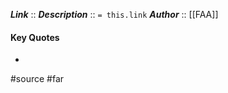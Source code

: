 ***Link***      :: [](https://www.ecfr.gov/current/title-14/section-91.141)
***Description***      :: `= this.link`
***Author*** :: [[FAA]]

#### Key Quotes
* 

#source #far
